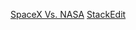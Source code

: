 ﻿[SpaceX Vs. NASA](https://trends.google.com/trends/explore?q=%2Fm%2F03fkyw,%2Fm%2F05f4p)
[StackEdit](https://stackedit.io/app)
